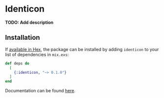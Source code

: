 # Identicon

**TODO: Add description**

## Installation

If [available in Hex](https://hex.pm/docs/publish), the package can be installed
by adding `identicon` to your list of dependencies in `mix.exs`:

```elixir
def deps do
  [
    {:identicon, "~> 0.1.0"}
  ]
end
```

Documentation can be found [here](https://rawcdn.githack.com/NarendraRavuri/identicon/a430b1f1122240131d180ffa167f6c20cb3def3e/doc/index.html).

